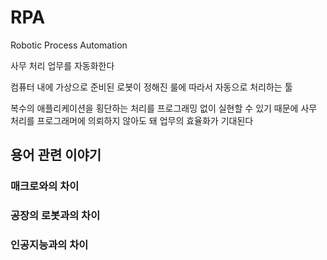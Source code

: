 # RPA

Robotic Process Automation

사무 처리 업무를 자동화한다

컴퓨터 내에 가상으로 준비된 로봇이 정해진 룰에 따라서 자동으로 처리하는 툴

복수의 애플리케이션을 횡단하는 처리를 프로그래밍 없이 실현할 수 있기 때문에 사무 처리를 프로그래머에 의뢰하지 않아도 돼 업무의 효율화가 기대된다

## 용어 관련 이야기

### 매크로와의 차이

### 공장의 로봇과의 차이

### 인공지능과의 차이